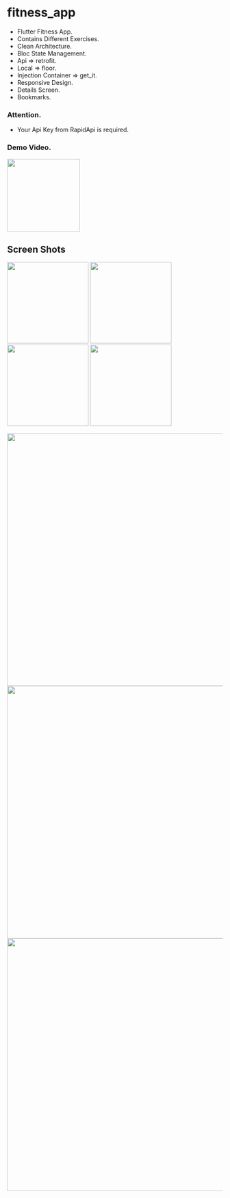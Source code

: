 # fitness_app

- Flutter Fitness App.
- Contains Different Exercises.
- Clean Architecture.
- Bloc State Management.
- Api => retrofit.
- Local => floor.
- Injection Container => get_it.
- Responsive Design.
- Details Screen.
- Bookmarks.

### Attention.
- Your Api Key from RapidApi is required.

### Demo Video.

<a href="https://youtu.be/UR2asQPMvmc?si=y8Qyj0iF_yjXAInR"><img src="https://upload.wikimedia.org/wikipedia/commons/thumb/e/e1/Logo_of_YouTube_%282015-2017%29.svg/2560px-Logo_of_YouTube_%282015-2017%29.svg.png" width="170"></img></a>

## Screen Shots

<p float="left">
   <img src="https://github.com/mo7amedaliEbaid/fitness-app-clean-arch/blob/88c625577d6cd7501ba982cc67be95e130cfd46f/screenshots/exercises.jpg" width="190" />
   <img src="https://github.com/mo7amedaliEbaid/fitness-app-clean-arch/blob/88c625577d6cd7501ba982cc67be95e130cfd46f/screenshots/details.jpg" width="190" />
   <img src="https://github.com/mo7amedaliEbaid/fitness-app-clean-arch/blob/88c625577d6cd7501ba982cc67be95e130cfd46f/screenshots/bookmarks.jpg" width="190" />
   <img src="https://github.com/mo7amedaliEbaid/fitness-app-clean-arch/blob/88c625577d6cd7501ba982cc67be95e130cfd46f/screenshots/details3.jpg" width="190" />
</p>

<p float="left">
   <img src="https://github.com/mo7amedaliEbaid/fitness-app-clean-arch/blob/88c625577d6cd7501ba982cc67be95e130cfd46f/screenshots/exercises-wide.jpg" width="590" />
   <img src="https://github.com/mo7amedaliEbaid/fitness-app-clean-arch/blob/88c625577d6cd7501ba982cc67be95e130cfd46f/screenshots/details-wide.jpg" width="590" />
   <img src="https://github.com/mo7amedaliEbaid/fitness-app-clean-arch/blob/88c625577d6cd7501ba982cc67be95e130cfd46f/screenshots/bookmarks-wide.jpg" width="590" />
</p>
